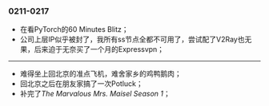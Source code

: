 ### 0211-0217
- 在看PyTorch的60 Minutes Blitz；
- 公司上层IP似乎被封了，我所有ss节点全都不可用了，尝试配了V2Ray也无果，后来迫于无奈买了一个月的Expressvpn；

---
- 难得坐上回北京的准点飞机，难舍家乡的鸡鸭鹅肉；
- 回北京之后在朋友家搞了一次Potluck；
- 补完了*The Marvalous Mrs. Maisel Season 1*；
